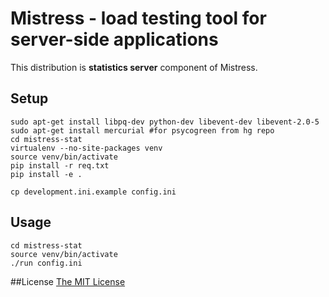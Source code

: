 # Mistress - load testing tool for server-side applications
This distribution is **statistics server** component of Mistress.

## Setup
    sudo apt-get install libpq-dev python-dev libevent-dev libevent-2.0-5
    sudo apt-get install mercurial #for psycogreen from hg repo
    cd mistress-stat
    virtualenv --no-site-packages venv
    source venv/bin/activate
    pip install -r req.txt
    pip install -e .
    
    cp development.ini.example config.ini

## Usage
    cd mistress-stat
    source venv/bin/activate
    ./run config.ini

##License
[The MIT License](http://www.opensource.org/licenses/mit-license.php)
